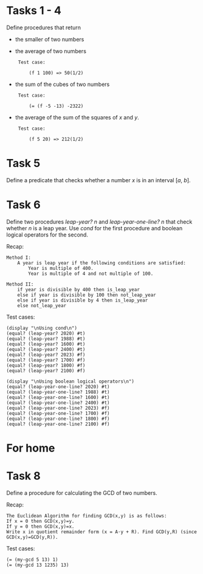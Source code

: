 # Tasks 1 - 4
Define procedures that return
 - the smaller of two numbers
 - the average of two numbers

        Test case:

            (f 1 100) => 50(1/2)
 - the sum of the cubes of two numbers

        Test case:

            (= (f -5 -13) -2322)
 - the average of the sum of the squares of *x* and *y*.

        Test case:

            (f 5 20) => 212(1/2)

# Task 5
Define a predicate that checks whether a number *x* is in an interval [*a*, *b*].

# Task 6
Define two procedures *leap-year? n* and *leap-year-one-line? n* that check whether *n* is a leap year. Use *cond* for the first procedure and boolean logical operators for the second.

Recap:

    Method I:
        A year is leap year if the following conditions are satisfied:
            Year is multiple of 400.
            Year is multiple of 4 and not multiple of 100.

    Method II:
        if year is divisible by 400 then is_leap_year
        else if year is divisible by 100 then not_leap_year
        else if year is divisible by 4 then is_leap_year
        else not_leap_year 

Test cases:

    (display "\nUsing cond\n")
    (equal? (leap-year? 2020) #t)
    (equal? (leap-year? 1988) #t)
    (equal? (leap-year? 1600) #t)
    (equal? (leap-year? 2400) #t)
    (equal? (leap-year? 2023) #f)
    (equal? (leap-year? 1700) #f)
    (equal? (leap-year? 1800) #f)
    (equal? (leap-year? 2100) #f)
    
    (display "\nUsing boolean logical operators\n")
    (equal? (leap-year-one-line? 2020) #t)
    (equal? (leap-year-one-line? 1988) #t)
    (equal? (leap-year-one-line? 1600) #t)
    (equal? (leap-year-one-line? 2400) #t)
    (equal? (leap-year-one-line? 2023) #f)
    (equal? (leap-year-one-line? 1700) #f)
    (equal? (leap-year-one-line? 1800) #f)
    (equal? (leap-year-one-line? 2100) #f)

# For home
# Task 8
Define a procedure for calculating the GCD of two numbers.

Recap:

    The Euclidean Algorithm for finding GCD(x,y) is as follows:
    If x = 0 then GCD(x,y)=y.
    If y = 0 then GCD(x,y)=x.
    Write x in quotient remainder form (x = A⋅y + R). Find GCD(y,R) (since GCD(x,y)=GCD(y,R)).

Test cases:

    (= (my-gcd 5 13) 1)
    (= (my-gcd 13 1235) 13)
